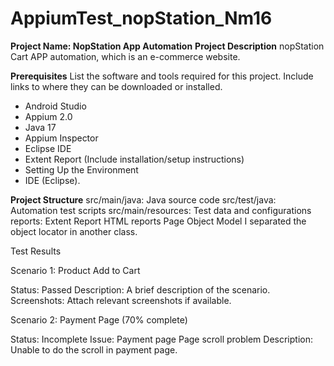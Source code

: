 # AppiumTest_nopStation_Nm16
**Project Name: NopStation App Automation**
**Project Description**
nopStation Cart APP automation, which is an e-commerce website.

**Prerequisites**
List the software and tools required for this project. Include links to where they can be downloaded or installed.

- Android Studio
- Appium 2.0
- Java 17
- Appium Inspector
- Eclipse IDE
- Extent Report (Include installation/setup instructions)
- Setting Up the Environment
- IDE (Eclipse).

**Project Structure**
src/main/java: Java source code
src/test/java: Automation test scripts
src/main/resources: Test data and configurations
reports: Extent Report HTML reports
Page Object Model
I separated the object locator in another class.

Test Results

Scenario 1: Product Add to Cart

Status: Passed
Description: A brief description of the scenario.
Screenshots: Attach relevant screenshots if available.

Scenario 2: Payment Page (70% complete)

Status: Incomplete
Issue: Payment page Page scroll problem
Description: Unable to do the scroll in payment page.
